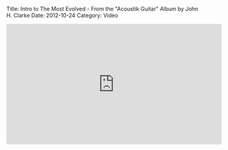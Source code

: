 Title: Intro to The Most Evolved - From the "Acoustik Guitar" Album by John H. Clarke
Date: 2012-10-24
Category: Video

<iframe width="560" height="315" src="https://www.youtube.com/embed/Nv64IpmHkOU" title="YouTube video player" frameborder="0" allow="accelerometer; autoplay; clipboard-write; encrypted-media; gyroscope; picture-in-picture" allowfullscreen></iframe>

